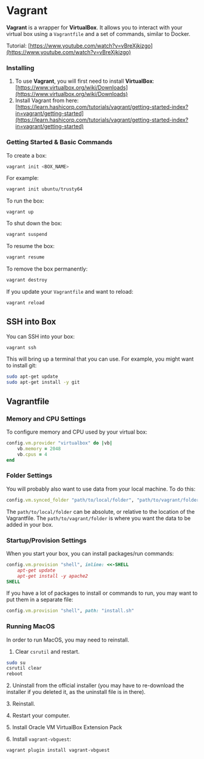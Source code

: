 # Vagrant

**Vagrant** is a wrapper for **VirtualBox**. It allows you to interact with your virtual box using a `Vagrantfile` and a set of commands, similar to Docker.

Tutorial: [https://www.youtube.com/watch?v=vBreXjkizgo](https://www.youtube.com/watch?v=vBreXjkizgo)​

### Installing <a href="installing" id="installing"></a>

1. To use **Vagrant**, you will first need to install **VirtualBox**: [https://www.virtualbox.org/wiki/Downloads](https://www.virtualbox.org/wiki/Downloads)​
2. Install Vagrant from here: [https://learn.hashicorp.com/tutorials/vagrant/getting-started-index?in=vagrant/getting-started](https://learn.hashicorp.com/tutorials/vagrant/getting-started-index?in=vagrant/getting-started)​

### Getting Started & Basic Commands <a href="getting-started-and-basic-commands" id="getting-started-and-basic-commands"></a>

To create a box:

```bash
vagrant init <BOX_NAME>
```

For example:

```bash
vagrant init ubuntu/trusty64
```

To run the box:

```
vagrant up
```

To shut down the box:

```bash
vagrant suspend
```

To resume the box:

```bash
vagrant resume
```

To remove the box permanently:

```bash
vagrant destroy
```

If you update your `Vagrantfile` and want to reload:

```bash
vagrant reload
```

## SSH into Box <a href="ssh-into-box" id="ssh-into-box"></a>

You can SSH into your box:

```bash
vagrant ssh
```

This will bring up a terminal that you can use. For example, you might want to install git:

```bash
sudo apt-get update
sudo apt-get install -y git
```

## Vagrantfile <a href="vagrantfile" id="vagrantfile"></a>

### Memory and CPU Settings <a href="memory-and-cpu-settings" id="memory-and-cpu-settings"></a>

To configure memory and CPU used by your virtual box:

```ruby
config.vm.provider "virtualbox" do |vb|
    vb.memory = 2048
    vb.cpus = 4
end
```

### Folder Settings <a href="folder-settings" id="folder-settings"></a>

You will probably also want to use data from your local machine. To do this:

```ruby
config.vm.synced_folder "path/to/local/folder", "path/to/vagrant/folder"
```

The `path/to/local/folder` can be absolute, or relative to the location of the Vagrantfile. The `path/to/vagrant/folder` is where you want the data to be added in your box.

### Startup/Provision Settings <a href="startup-provision-settings" id="startup-provision-settings"></a>

When you start your box, you can install packages/run commands:

```ruby
config.vm.provision "shell", inline: <<-SHELL    
    apt-get update
    apt-get install -y apache2
SHELL
```

If you have a lot of packages to install or commands to run, you may want to put them in a separate file:

```ruby
config.vm.provision "shell", path: "install.sh"
```

### Running MacOS <a href="running-macos" id="running-macos"></a>

In order to run MacOS, you may need to reinstall.

1. Clear `csrutil` and restart.

```bash
sudo su
csrutil clear
reboot
```

2\. Uninstall from the official installer (you may have to re-download the installer if you deleted it, as the uninstall file is in there).

3\. Reinstall.

4\. Restart your computer.

5\. Install Oracle VM VirtualBox Extension Pack

6\. Install `vagrant-vbguest`:

```bash
vagrant plugin install vagrant-vbguest
```

